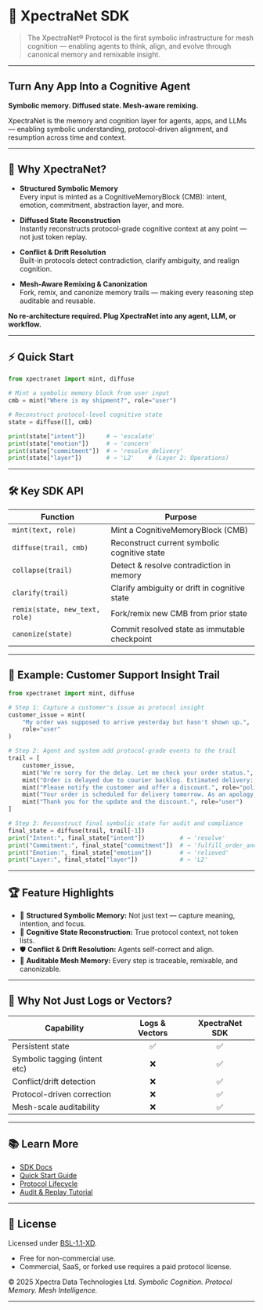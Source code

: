 # 🧠 XpectraNet SDK

> The XpectraNet® Protocol is the first symbolic infrastructure for mesh cognition — enabling agents to think, align, and evolve through canonical memory and remixable insight.

---

## Turn Any App Into a Cognitive Agent

**Symbolic memory. Diffused state. Mesh-aware remixing.**

XpectraNet is the memory and cognition layer for agents, apps, and LLMs — enabling symbolic understanding, protocol-driven alignment, and resumption across time and context.

---

## 🚀 Why XpectraNet?

- **Structured Symbolic Memory**  
  Every input is minted as a CognitiveMemoryBlock (CMB): intent, emotion, commitment, abstraction layer, and more.

- **Diffused State Reconstruction**  
  Instantly reconstructs protocol-grade cognitive context at any point — not just token replay.

- **Conflict & Drift Resolution**  
  Built-in protocols detect contradiction, clarify ambiguity, and realign cognition.

- **Mesh-Aware Remixing & Canonization**  
  Fork, remix, and canonize memory trails — making every reasoning step auditable and reusable.

**No re-architecture required. Plug XpectraNet into any agent, LLM, or workflow.**

---

## ⚡ Quick Start

```python
from xpectranet import mint, diffuse

# Mint a symbolic memory block from user input
cmb = mint("Where is my shipment?", role="user")

# Reconstruct protocol-level cognitive state
state = diffuse([], cmb)

print(state["intent"])      # → 'escalate'
print(state["emotion"])     # → 'concern'
print(state["commitment"])  # → 'resolve_delivery'
print(state["layer"])       # → 'L2'    # (Layer 2: Operations)
````

---

## 🛠️ Key SDK API

| Function                        | Purpose                                       |
|---------------------------------| --------------------------------------------- |
| `mint(text, role)`              | Mint a CognitiveMemoryBlock (CMB)             |
| `diffuse(trail, cmb)`           | Reconstruct current symbolic cognitive state  |
| `collapse(trail)`               | Detect & resolve contradiction in memory      |
| `clarify(trail)`                | Clarify ambiguity or drift in cognitive state |
| `remix(state, new_text, role)`  | Fork/remix new CMB from prior state           |
| `canonize(state)`               | Commit resolved state as immutable checkpoint |

---

## 🤖 Example: Customer Support Insight Trail

```python
from xpectranet import mint, diffuse

# Step 1: Capture a customer's issue as protocol insight
customer_issue = mint(
    "My order was supposed to arrive yesterday but hasn't shown up.",
    role="user"
)

# Step 2: Agent and system add protocol-grade events to the trail
trail = [
    customer_issue,
    mint("We're sorry for the delay. Let me check your order status.", role="agent"),
    mint("Order is delayed due to courier backlog. Estimated delivery: tomorrow.", role="system"),
    mint("Please notify the customer and offer a discount.", role="policy"),
    mint("Your order is scheduled for delivery tomorrow. As an apology, we've issued a discount.", role="agent"),
    mint("Thank you for the update and the discount.", role="user")
]

# Step 3: Reconstruct final symbolic state for audit and compliance
final_state = diffuse(trail, trail[-1])
print("Intent:", final_state["intent"])          # → 'resolve'
print("Commitment:", final_state["commitment"])  # → 'fulfill_order_and_compensate'
print("Emotion:", final_state["emotion"])        # → 'relieved'
print("Layer:", final_state["layer"])            # → 'L2'
```

---

## 🏆 Feature Highlights

* 🧠 **Structured Symbolic Memory:** Not just text — capture meaning, intention, and focus.
* 🔄 **Cognitive State Reconstruction:** True protocol context, not token lists.
* 🛡️ **Conflict & Drift Resolution:** Agents self-correct and align.
* 🔗 **Auditable Mesh Memory:** Every step is traceable, remixable, and canonizable.

---

## 🧪 Why Not Just Logs or Vectors?

| Capability                    | Logs & Vectors | XpectraNet SDK |
| ----------------------------- | :------------: | :------------: |
| Persistent state              |        ✅       |        ✅       |
| Symbolic tagging (intent etc) |        ❌       |        ✅       |
| Conflict/drift detection      |        ❌       |        ✅       |
| Protocol-driven correction    |        ❌       |        ✅       |
| Mesh-scale auditability       |        ❌       |        ✅       |

---

## 📚 Learn More

* [SDK Docs](https://xpectranet.com/sdk/docs)
* [Quick Start Guide](https://xpectranet.com/sdk/docs/quick_start)
* [Protocol Lifecycle](https://xpectranet.com/white-paper#section-5)
* [Audit & Replay Tutorial](https://xpectranet.com/sdk/docs/tutorials/how_to_audit_symbolic_memory.md)

---

## 🔐 License

Licensed under [BSL-1.1-XD](https://xpectranet.com/license).

* Free for non-commercial use.
* Commercial, SaaS, or forked use requires a paid protocol license.

© 2025 Xpectra Data Technologies Ltd.
*Symbolic Cognition. Protocol Memory. Mesh Intelligence.*

---